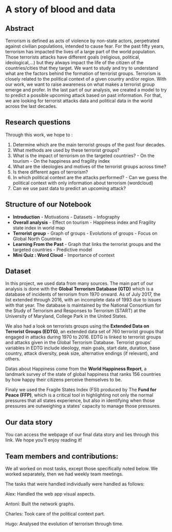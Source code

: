 # A story of blood and data

## Abstract 
Terrorism is defined as acts of violence by non-state actors, perpetrated against civilian populations, intended to cause fear. For the past fifty years, terrorism has impacted the lives of a large part of the world population. Those terrorists attacks have different goals (religious, political, ideological,...) but they always impact the life of the citizen of the countries/cities that they target. We want to study and try to understand what are the factors behind the formation of terrorist groups. Terrorism is closely related to the political context of a given country and/or region. With our work, we want to raise awareness on what makes a terrorist group emerge and profer. In the last part of our analysis, we created a model to try to predict a possible upcoming attack based on past information. For that, we are looking for terrorist attacks data and political data in the world across the last decades. 


## Research questions
Through this work, we hope to :

1. Determine which are the main terrorist groups of the past four decades.
2. What methods are used by these terrorist groups?
3. What is the impact of terrorism on the targeted countries?
        - On the tourism
        - On the happiness and fragility index
4. What are the ideologies and motives of the terrorist groups across time?
5. Is there different ages of terrorism?
6. In which political context are the attacks performed?
        - Can we guess the political context with only information about terrorism (wordcloud)
7. Can we use past data to predict an upcoming attack?

## Structure of our Notebook

- **Introduction**
        - Motivations 
        - Datasets
        - Infography
- **Overall analysis**
        - Effect on tourism
        - Happiness index and Fragility state index in world map
- **Terrorist group**
        - Graph of groups
        - Evolutions of groups
        - Focus on Global North Countries
- **Learning From the Past**
        - Graph that links the terrorist groups and the targeted countries
        - Predictive model
- **Mini Quiz : Word Cloud**
        - Importance of context

## Dataset
In this project, we used data from many sources. 
The main part of our analysis is done with the **Global Terrorism Database (GTD)** which is a database of incidents of terrorism from 1970 onward. As of July 2017, the list extended through 2016, with an incomplete data of 1993 due to issues with that year. The database is maintained by the National Consortium for the Study of Terrorism and Responses to Terrorism (START) at the University of Maryland, College Park in the United States. 

We also had a look on terrorists groups using the **Extended Data on Terrorist Groups (EDTG)**, an extended data set of 760 terrorist groups that engaged in attacks during 1970 to 2016. EDTG is linked to terrorist groups and attacks given in the Global Terrorism Database. Terrorist groups’ variables in EDTG include ideology, main goals, start date, duration, base country, attack diversity, peak size, alternative endings (if relevant), and others.

Datas about Happiness come from the **World Happiness Report**, a landmark survey of the state of global happiness that ranks 156 countries by how happy their citizens perceive themselves to be. 

Finaly we used the Fragile States Index (FSI) produced by The **Fund for Peace (FFP)**, which is a critical tool in highlighting not only the normal pressures that all states experience, but also in identifying when those pressures are outweighing a states’ capacity to manage those pressures.

## Our data story
You can access the webpage of our final data story and lies through this link. We hope you'll enjoy reading it!

## Team members and contributions:
We all worked on most tasks, except those specifically noted below. We worked separately, then we had weekly team meetings.

The tasks that were handled individually were handled as follows:

Alex: Handled the web app visual aspects.

Antoni: Built the network graphs.

Charles: Took care of the political context part.

Hugo: Analysed the evolution of terrorism through time.
